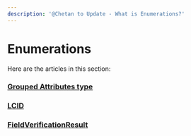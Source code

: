 ```yaml
---
description: '@Chetan to Update - What is Enumerations?'
---
```


# Enumerations

Here are the articles in this section:

### [Grouped Attributes type](grouped-attributes-type.md)

### [LCID](lcid.md)

### [FieldVerificationResult](fieldvarificationresult.md)

####
